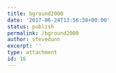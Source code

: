 ```yaml
---
title: bground2000
date: '2017-06-24T13:56:38+00:00'
status: publish
permalink: /bground2000
author: stevedunn
excerpt: ''
type: attachment
id: 16
---
```

<!DOCTYPE html PUBLIC "-//W3C//DTD HTML 4.0 Transitional//EN" "http://www.w3.org/TR/REC-html40/loose.dtd">
<?xml encoding="UTF-8">
